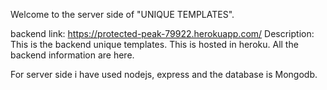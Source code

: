 Welcome to the server side of "UNIQUE TEMPLATES".

backend link: https://protected-peak-79922.herokuapp.com/
 Description: This is the backend unique templates. This is hosted in heroku.
 All the backend information are here. 

 For server side i have used nodejs, express and the database is Mongodb.